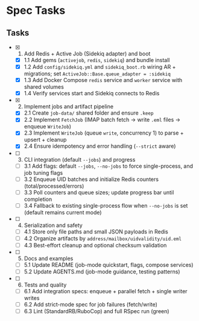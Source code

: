 # Spec Tasks

## Tasks

- [x] 1. Add Redis + Active Job (Sidekiq adapter) and boot
  - [x] 1.1 Add gems (`activejob`, `redis`, `sidekiq`) and bundle install
  - [x] 1.2 Add `config/sidekiq.yml` and `sidekiq_boot.rb` wiring AR + migrations; set `ActiveJob::Base.queue_adapter = :sidekiq`
  - [x] 1.3 Add Docker Compose `redis` service and `worker` service with shared volumes
  - [x] 1.4 Verify services start and Sidekiq connects to Redis

- [x] 2. Implement jobs and artifact pipeline
  - [x] 2.1 Create `job-data/` shared folder and ensure `.keep`
  - [x] 2.2 Implement `FetchJob` (IMAP batch fetch → write `.eml` files → enqueue `WriteJob`)
  - [x] 2.3 Implement `WriteJob` (queue `write`, concurrency 1) to parse + upsert + cleanup
  - [x] 2.4 Ensure idempotency and error handling (`--strict` aware)

- [ ] 3. CLI integration (default `--jobs`) and progress
  - [ ] 3.1 Add flags: default `--jobs`, `--no-jobs` to force single-process, and job tuning flags
  - [ ] 3.2 Enqueue UID batches and initialize Redis counters (total/processed/errors)
  - [ ] 3.3 Poll counters and queue sizes; update progress bar until completion
  - [ ] 3.4 Fallback to existing single-process flow when `--no-jobs` is set (default remains current mode)

- [ ] 4. Serialization and safety
  - [ ] 4.1 Store only file paths and small JSON payloads in Redis
  - [ ] 4.2 Organize artifacts by `address/mailbox/uidvalidity/uid.eml`
  - [ ] 4.3 Best-effort cleanup and optional checksum validation

- [ ] 5. Docs and examples
  - [ ] 5.1 Update README (job-mode quickstart, flags, compose services)
  - [ ] 5.2 Update AGENTS.md (job-mode guidance, testing patterns)

- [ ] 6. Tests and quality
  - [ ] 6.1 Add integration specs: enqueue + parallel fetch + single writer writes
  - [ ] 6.2 Add strict-mode spec for job failures (fetch/write)
  - [ ] 6.3 Lint (StandardRB/RuboCop) and full RSpec run (green)
